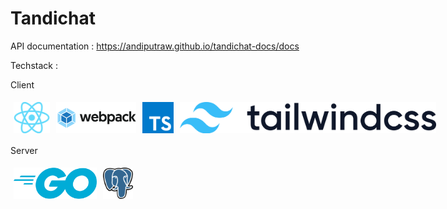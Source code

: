 # Tandichat

API documentation : https://andiputraw.github.io/tandichat-docs/docs


Techstack :

Client

<div style="display: flex;">
  <img src="/img/React-icon.svg.png" alt="React" style=" height: 50px; margin: 5px">
  <img src="/img/Webpack.svg.png" alt="Webpack" style="height: 50px;  margin: 5px">
  <img src="/img/Typescript.svg.png" alt="Typescript" style="height: 50px;  margin: 5px">
  <img src="/img/Tailwind_CSS_logo.svg.png" alt="Typescript" style="height: 50px;  margin: 5px">
</div>



Server



<div style="display: flex;">
  <img src="/img/215px-Go_Logo_Blue.svg.png" alt="React" style=" height: 50px; margin: 5px">
  <img src="/img/Postgresql_elephant.svg.png" alt="Webpack" style="height: 50px;  margin: 5px">
</div>


